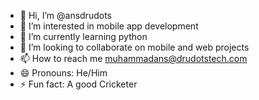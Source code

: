 - 👋 Hi, I’m @ansdrudots
- 👀 I’m interested in mobile app development
- 🌱 I’m currently learning python
- 💞️ I’m looking to collaborate on mobile and web projects
- 📫 How to reach me 
    muhammadans@drudotstech.com
- 😄 Pronouns: He/Him
- ⚡ Fun fact: A good Cricketer

<!---
ansdrudots/ansdrudots is a ✨ special ✨ repository because its `README.md` (this file) appears on your GitHub profile.
You can click the Preview link to take a look at your changes.
--->

